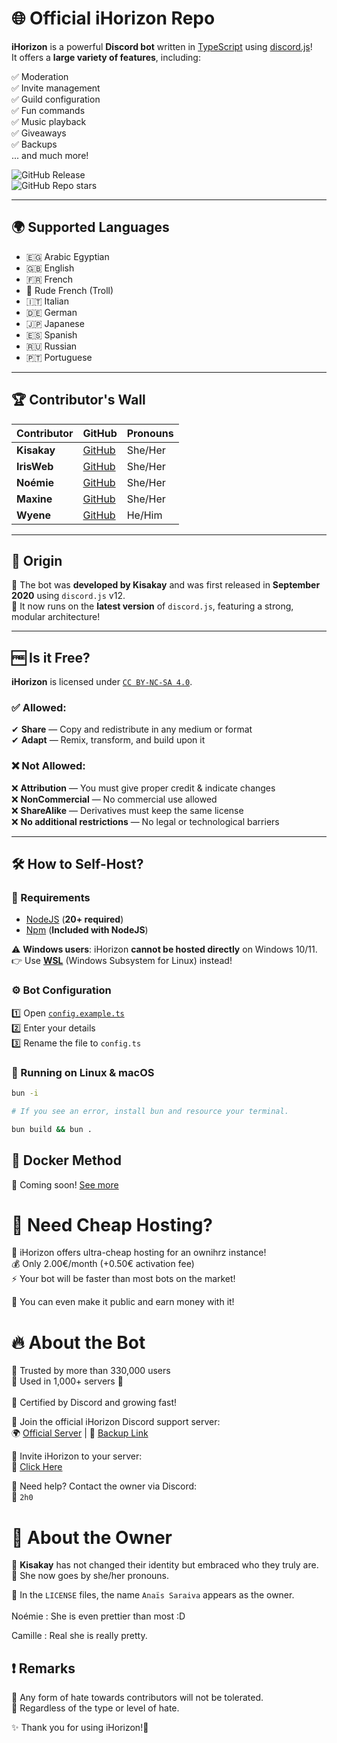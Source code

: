 # 🌐 Official iHorizon Repo  

**iHorizon** is a powerful **Discord bot** written in [TypeScript](https://www.typescriptlang.org/) using [discord.js](https://npmjs.com/discord.js)!  
It offers a **large variety of features**, including:  

✅ Moderation  
✅ Invite management  
✅ Guild configuration  
✅ Fun commands  
✅ Music playback  
✅ Giveaways  
✅ Backups  
... and much more!  

![GitHub Release](https://img.shields.io/github/v/release/ihrz/ihrz)  
![GitHub Repo stars](https://img.shields.io/github/stars/ihrz/ihrz)  

---  

## 🌍 Supported Languages  

- 🇪🇬 Arabic Egyptian  
- 🇬🇧 English  
- 🇫🇷 French  
- 🤬 Rude French (Troll)  
- 🇮🇹 Italian  
- 🇩🇪 German  
- 🇯🇵 Japanese  
- 🇪🇸 Spanish  
- 🇷🇺 Russian  
- 🇵🇹 Portuguese  

---  

## 🏆 Contributor's Wall  

| Contributor | GitHub | Pronouns |
|------------|--------|----------|
| **Kisakay** | [GitHub](https://github.com/Kisakay) | She/Her |
| **IrisWeb** | [GitHub](https://github.com/irisihrz) | She/Her |
| **Noémie** | [GitHub](https://github.com/name-shitty-github-profile) | She/Her |
| **Maxine** | [GitHub](https://github.com/mxi1n) | She/Her |
| **Wyene** | [GitHub](https://github.com/tryedandcatched) | He/Him |

---  

## 📜 Origin  

🚀 The bot was **developed by Kisakay** and was first released in **September 2020** using `discord.js` v12.  
🎉 It now runs on the **latest version** of `discord.js`, featuring a strong, modular architecture!  

---  

## 🆓 Is it Free?  

**iHorizon** is licensed under [`CC BY-NC-SA 4.0`](https://creativecommons.org/licenses/by-nc-sa/4.0/).  

### ✅ Allowed:  
✔ **Share** — Copy and redistribute in any medium or format  
✔ **Adapt** — Remix, transform, and build upon it  

### ❌ Not Allowed:  
❌ **Attribution** — You must give proper credit & indicate changes  
❌ **NonCommercial** — No commercial use allowed  
❌ **ShareAlike** — Derivatives must keep the same license  
❌ **No additional restrictions** — No legal or technological barriers  

---  

## 🛠 How to Self-Host?  

### 📌 Requirements  
- [NodeJS](https://nodejs.org) (**20+ required**)  
- [Npm](https://npmjs.com) (**Included with NodeJS**)  

⚠ **Windows users**: iHorizon **cannot be hosted directly** on Windows 10/11.  
👉 Use **[WSL](https://learn.microsoft.com/en-us/windows/wsl/install)** (Windows Subsystem for Linux) instead!  

### ⚙ Bot Configuration  
1️⃣ Open [`config.example.ts`](https://github.com/ihrz/ihrz/blob/dev/src/files/config.example.ts)  
2️⃣ Enter your details  
3️⃣ Rename the file to `config.ts`  

### 🚀 Running on Linux & macOS  

```bash
bun -i

# If you see an error, install bun and resource your terminal.

bun build && bun .
```

## 🐳 Docker Method  

🚧 Coming soon! [See more](https://hub.docker.com/r/kisakay/ihorizon)  

# 💸 Need Cheap Hosting?  

🎉 iHorizon offers ultra-cheap hosting for an ownihrz instance!  
💰 Only 2.00€/month (+0.50€ activation fee)  
⚡ Your bot will be faster than most bots on the market!  

🤖 You can even make it public and earn money with it!  

# 🔥 About the Bot  

🔹 Trusted by more than 330,000 users  
🔹 Used in 1,000+ servers 🎉  
<br>
🔹 Certified by Discord and growing fast!  

📌 Join the official iHorizon Discord support server:  
🌍 [Official Server](http://discord.ihorizon.me/) | 🔗 [Backup Link](https://discord.gg/ZpBPGNsAsu)  

📌 Invite iHorizon to your server:  
🤖 [Click Here](https://discord.com/api/oauth2/authorize?client_id=945202900907470899&permissions=8&scope=bot)  

📌 Need help? Contact the owner via Discord:  
👤 `2h0`

# 👤 About the Owner  

💖 **Kisakay** has not changed their identity but embraced who they truly are.  
💜 She now goes by she/her pronouns.  

📜 In the `LICENSE` files, the name `Anaïs Saraiva` appears as the owner.  
<br>
Noémie : She is even prettier than most :D

Camille : Real she is really pretty.

## ❗ Remarks  

🚨 Any form of hate towards contributors will not be tolerated.<br>
🚨 Regardless of the type or level of hate.  

✨ Thank you for using iHorizon!🚀  
